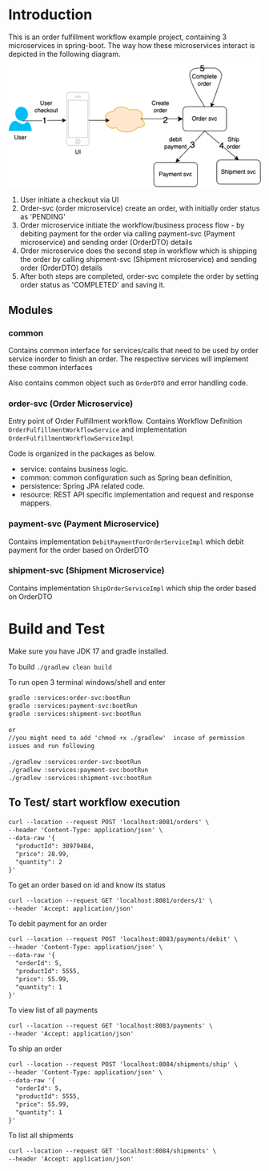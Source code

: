 # Introduction

This is an order fulfillment workflow example project, containing 3 microservices in spring-boot. The way how these microservices
interact is depicted in the following diagram. ![Alt text](orderfullfillment.png?raw=true "order fulfillment workflow")

1) User initiate a checkout via UI
2) Order-svc (order microservice) create an order, with initially order status as 'PENDING'
3) Order microservice initiate the workflow/business process flow - by debiting payment for the order via calling payment-svc (Payment microservice) and sending order (OrderDTO) details
4) Order microservice does the second step in workflow which is shipping the order by calling shipment-svc (Shipment microservice) and sending order (OrderDTO) details
5) After both steps are completed, order-svc complete the order by setting order status as 'COMPLETED' and saving it. 

## Modules

### common

Contains common interface for services/calls that need to be used by order service inorder to finish an order. 
The respective services will implement these common interfaces

Also contains common object such as `OrderDTO` and error handling code.

### order-svc (Order Microservice)

Entry point of Order Fulfillment workflow. Contains Workflow Definition `OrderFulfillmentWorkflowService` and
implementation `OrderFulfillmentWorkflowServiceImpl`

Code is organized in the packages as below.
- service: contains business logic.
- common: common configuration such as Spring bean definition,
- persistence: Spring JPA related code.
- resource: REST API specific implementation and request and response mappers.

### payment-svc (Payment Microservice)

Contains implementation `DebitPaymentForOrderServiceImpl` which debit payment for the order based on OrderDTO

### shipment-svc (Shipment Microservice)

Contains implementation `ShipOrderServiceImpl`  which ship the order based on OrderDTO

# Build and Test

Make sure you have JDK 17 and gradle installed.

To build `./gradlew clean build`

To run open 3 terminal windows/shell and enter
```commandline 
gradle :services:order-svc:bootRun
gradle :services:payment-svc:bootRun
gradle :services:shipment-svc:bootRun

or
//you might need to add 'chmod +x ./gradlew'  incase of permission issues and run following

./gradlew :services:order-svc:bootRun
./gradlew :services:payment-svc:bootRun
./gradlew :services:shipment-svc:bootRun
```


## To Test/ start workflow execution

```commandline
curl --location --request POST 'localhost:8081/orders' \
--header 'Content-Type: application/json' \
--data-raw '{
  "productId": 30979484,
  "price": 28.99,
  "quantity": 2
}'
```

To get an order based on id and know its status
```commandline
curl --location --request GET 'localhost:8081/orders/1' \
--header 'Accept: application/json'
```

To debit payment for an order
```commandline
curl --location --request POST 'localhost:8083/payments/debit' \
--header 'Content-Type: application/json' \
--data-raw '{
  "orderId": 5,
  "productId": 5555,
  "price": 55.99,
  "quantity": 1
}'
```

To view list of all payments

```commandline
curl --location --request GET 'localhost:8083/payments' \
--header 'Accept: application/json'
```


To ship an order 

```commandline
curl --location --request POST 'localhost:8084/shipments/ship' \
--header 'Content-Type: application/json' \
--data-raw '{
  "orderId": 5,
  "productId": 5555,
  "price": 55.99,
  "quantity": 1
}'
```

To list all shipments
```commandline
curl --location --request GET 'localhost:8084/shipments' \
--header 'Accept: application/json'
```